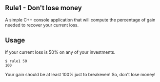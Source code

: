 
Rule1 - Don't lose money
-
A simple C++ console application that will compute the percentage of gain needed to recover your current loss.

Usage
-
If your current loss is 50% on any of your investments.
```
$ rule1 50
100
```
Your gain should be at least 100% just to breakeven! So, don't lose money!
